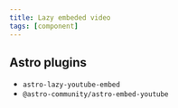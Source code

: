 ```yaml
---
title: Lazy embeded video
tags: [component]
---
```


## Astro plugins

- `astro-lazy-youtube-embed`
- `@astro-community/astro-embed-youtube`
